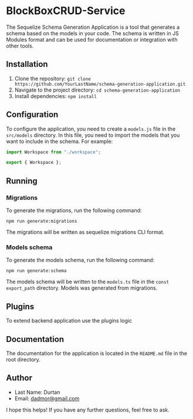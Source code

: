 # BlockBoxCRUD-Service

The Sequelize Schema Generation Application is a tool that generates a schema based on the models in your code. The schema is written in JS Modules format and can be used for documentation or integration with other tools.

## Installation

1. Clone the repository: `git clone https://github.com/YourLastName/schema-generation-application.git`
2. Navigate to the project directory: `cd schema-generation-application`
3. Install dependencies: `npm install`

## Configuration

To configure the application, you need to create a `models.js` file in the `src/models` directory. In this file, you need to import the models that you want to include in the schema. For example:

```javascript
import Workspace from "./workspace";

export { Workspace };
```

## Running

### Migrations

To generate the migrations, run the following command:

```
npm run generate:migrations
```

The migrations will be written as sequelize migrations CLI format.

### Models schema

To generate the models schema, run the following command:

```
npm run generate:schema
```

The models schema will be written to the `models.ts` file in the `const export_path` directory.
Models was generated from migrations.

## Plugins

To extend backend application use the plugins logic

## Documentation

The documentation for the application is located in the `README.md` file in the root directory.

## Author

* Last Name: Durtan
* Email: dadmor@gmail.com

I hope this helps! If you have any further questions, feel free to ask.
